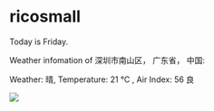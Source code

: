 # ricosmall

Today is Friday.

Weather infomation of 深圳市南山区， 广东省， 中国: 

Weather: 晴, Temperature: 21 ℃ , Air Index: 56 良

<img src="https://github-readme-stats.vercel.app/api?username=ricosmall&show_icons=true" />
